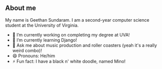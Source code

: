 ## About me

My name is Geethan Sundaram. I am a second-year computer science student at the University of Virginia.

- 🔭 I’m currently working on completing my degree at UVA!
- 🌱 I’m currently learning Django!
- 💬 Ask me about music production and roller coasters (yeah it's a really weird combo)!
- 😄 Pronouns: He/him
- ⚡ Fun fact: I have a black n' white doodle, named Mino!
